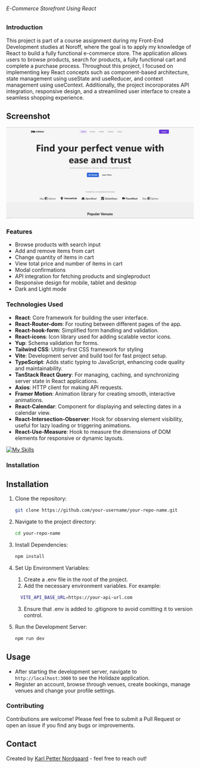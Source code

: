 ###### E-Commerce Storefront Using React

### Introduction
This project is part of a course assignment during my Front-End Development studies at Noroff, where the goal is to apply my knowledge of React to build a fully functional e-commerce store. The application allows users to browse products, search for products, a fully functional cart and complete a purchase process. Throughout this project, I focused on implementing key React concepts such as component-based architecture, state management using useState and useReducer, and context management using useContext. Additionally, the project incoroporates API integration, responsive design, and a streamlined user interface to create a seamless shopping experience.

## Screenshot

![Screenshot of the application](./src/assets/Screenshot.jpg)

### Features
- Browse products with search input
- Add and remove items from cart
- Change quantity of items in cart
- View total price and number of items in cart
- Modal confirmations
- API integration for fetching products and singleproduct
- Responsive design for mobile, tablet and desktop
- Dark and Light mode

### Technologies Used
- **React**: Core framework for building the user interface.
- **React-Router-dom**: For routing between different pages of the app.
- **React-hook-form**: Simplified form handling and validation.
- **React-icons**: Icon library used for adding scalable vector icons.
- **Yup**: Schema validation for forms.
- **Tailwind CSS**: Utility-first CSS framework for styling
- **Vite**: Development server and build tool for fast project setup.
- **TypeScript**: Adds static typing to JavaScript, enhancing code quality and maintainability.
- **TanStack React Query**: For managing, caching, and synchronizing server state in React applications.
- **Axios**: HTTP client for making API requests.
- **Framer Motion**: Animation library for creating smooth, interactive animations.
- **React-Calendar**: Component for displaying and selecting dates in a calendar view.
- **React-Intersection-Observer**: Hook for observing element visibility, useful for lazy loading or triggering animations.
- **React-Use-Measure**: Hook to measure the dimensions of DOM elements for responsive or dynamic layouts.

[![My Skills](https://skillicons.dev/icons?i=react,typescript,tailwindcss,vite)](https://skillicons.dev)

### Installation
## Installation
1. Clone the repository:
   ```bash
   git clone https://github.com/your-username/your-repo-name.git

2. Navigate to the project directory:
   ```bash
   cd your-repo-name

3. Install Dependencies:
   ```bash
   npm install

4. Set Up Environment Variables:
    1. Create a .env file in the root of the project.
    2. Add the necessary environment variables. For example:
     ```bash
       VITE_API_BASE_URL=https://your-api-url.com
     ```
     3. Ensure that .env is added to .gitignore to avoid comitting it to version control.

6. Run the Development Server:
   ```bash
   npm run dev

## Usage
- After starting the development server, navigate to `http://localhost:3000` to see the Holidaze application.
- Register an account, browse through venues, create bookings, manage venues and change your profile settings.

### Contributing
Contributions are welcome! Please feel free to submit a Pull Request or open an issue if you find any bugs or improvements.

## Contact
Created by [Karl Petter Nordgaard](https://github.com/karlpnord) - feel free to reach out!
